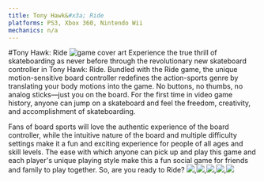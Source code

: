 ```yaml
---
title: Tony Hawk&#x3a; Ride
platforms: PS3, Xbox 360, Nintendo Wii
mechanics: n/a
---
```

#Tony Hawk: Ride
![game cover art](//images.igdb.com/igdb/image/upload/t_thumb/dy0d0rrvty37agn2fg1m.jpg "Logo Title Text 1")
Experience the true thrill of skateboarding as never before through the revolutionary new skateboard controller in Tony Hawk: Ride. Bundled with the Ride game, the unique motion-sensitive board controller redefines the action-sports genre by translating your body motions into the game. No buttons, no thumbs, no analog sticks—just you on the board. For the first time in video game history, anyone can jump on a skateboard and feel the freedom, creativity, and accomplishment of skateboarding.

Fans of board sports will love the authentic experience of the board controller, while the intuitive nature of the board and multiple difficulty settings make it a fun and exciting experience for people of all ages and skill levels. The ease with which anyone can pick up and play this game and each player's unique playing style make this a fun social game for friends and family to play together. So, are you ready to Ride?
<img src="//images.igdb.com/igdb/image/upload/t_thumb/whgh3uep08rrupfewzp4.jpg"/>,<img src="//images.igdb.com/igdb/image/upload/t_thumb/jbrgj9cjjncm3dnfun5x.jpg"/>,<img src="//images.igdb.com/igdb/image/upload/t_thumb/gkpnoqhtls0mqg5xuxzs.jpg"/>,<img src="//images.igdb.com/igdb/image/upload/t_thumb/enfthh8kc6aobtpzztkc.jpg"/>,<img src="//images.igdb.com/igdb/image/upload/t_thumb/xastgzgpowi4ipynofze.jpg"/>
